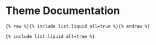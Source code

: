 # Theme Documentation

```
{% raw %}{% include list.liquid all=true %}{% endraw %}

{% include list.liquid all=true %}
```


